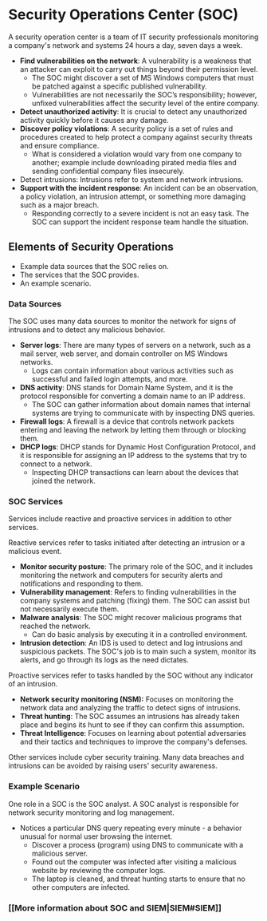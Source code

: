 # Security Operations Center (SOC)

A security operation center is a team of IT security professionals monitoring a company's network and systems 24 hours a day, seven days a week.

* **Find vulnerabilities on the network**: A vulnerability is a weakness that an attacker can exploit to carry out things beyond their permission level.
  * The SOC might discover a set of MS Windows computers that must be patched against a specific published vulnerability.
  * Vulnerabilities are not necessarily the SOC’s responsibility; however, unfixed vulnerabilities affect the security level of the entire company.
* **Detect unauthorized activity**: It is crucial to detect any unauthorized activity quickly before it causes any damage.
* **Discover policy violations**: A security policy is a set of rules and procedures created to help protect a company against security threats and ensure compliance.
  * What is considered a violation would vary from one company to another; example include downloading pirated media files and sending confidential company files insecurely.
* Detect intrusions: Intrusions refer to system and network intrusions.
* **Support with the incident response**: An incident can be an observation, a policy violation, an intrusion attempt, or something more damaging such as a major breach.
  * Responding correctly to a severe incident is not an easy task. The SOC can support the incident response team handle the situation.

## Elements of Security Operations

* Example data sources that the SOC relies on.
* The services that the SOC provides.
* An example scenario.

### Data Sources

The SOC uses many data sources to monitor the network for signs of intrusions and to detect any malicious behavior.

* **Server logs**: There are many types of servers on a network, such as a mail server, web server, and domain controller on MS Windows networks.
  * Logs can contain information about various activities such as successful and failed login attempts, and more.
* **DNS activity**: DNS stands for Domain Name System, and it is the protocol responsible for converting a domain name to an IP address.
  * The SOC can gather information about domain names that internal systems are trying to communicate with by inspecting DNS queries.
* **Firewall logs**: A firewall is a device that controls network packets entering and leaving the network by letting them through or blocking them.
* **DHCP logs**: DHCP stands for Dynamic Host Configuration Protocol, and it is responsible for assigning an IP address to the systems that try to connect to a network.
  * Inspecting DHCP transactions can learn about the devices that joined the network.

### SOC Services

Services include reactive and proactive services in addition to other services.

Reactive services refer to tasks initiated after detecting an intrusion or a malicious event.

* **Monitor security posture**: The primary role of the SOC, and it includes monitoring the network and computers for security alerts and notifications and responding to them.
* **Vulnerability management**: Refers to finding vulnerabilities in the company systems and patching (fixing) them. The SOC can assist but not necessarily execute them.
* **Malware analysis**: The SOC might recover malicious programs that reached the network.
  * Can do basic analysis by executing it in a controlled environment.
* **Intrusion detection**: An IDS is used to detect and log intrusions and suspicious packets. The SOC's job is to main such a system, monitor its alerts, and go through its logs as the need dictates.

Proactive services refer to tasks handled by the SOC without any indicator of an intrusion.

* **Network security monitoring (NSM):** Focuses on monitoring the network data and analyzing the traffic to detect signs of intrusions.
* **Threat hunting**: The SOC assumes an intrusions has already taken place and begins its hunt to see if they can confirm this assumption.
* **Threat Intelligence**: Focuses on learning about potential adversaries and their tactics and techniques to improve the company's defenses.

Other services include cyber security training. Many data breaches and intrusions can be avoided by raising users' security awareness.

### Example Scenario

One role in a SOC is the SOC analyst. A SOC analyst is responsible for network security monitoring and log management.

* Notices a particular DNS query repeating every minute - a behavior unusual for normal user browsing the internet.
  * Discover a process (program) using DNS to communicate with a malicious server.
  * Found out the computer was infected after visiting a malicious website by reviewing the computer logs.
  * The laptop is cleaned, and threat hunting starts to ensure that no other computers are infected.

### \[\[More information about SOC and SIEM|SIEM#SIEM]]

